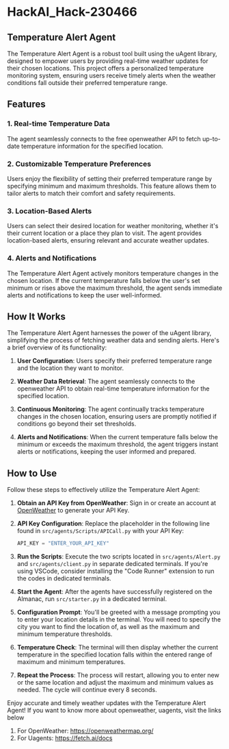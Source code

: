# HackAI_Hack-230466

## Temperature Alert Agent

The Temperature Alert Agent is a robust tool built using the uAgent library, designed to empower users by providing real-time weather updates for their chosen locations. This project offers a personalized temperature monitoring system, ensuring users receive timely alerts when the weather conditions fall outside their preferred temperature range.

## Features

### 1. Real-time Temperature Data
The agent seamlessly connects to the free openweather API to fetch up-to-date temperature information for the specified location.

### 2. Customizable Temperature Preferences
Users enjoy the flexibility of setting their preferred temperature range by specifying minimum and maximum thresholds. This feature allows them to tailor alerts to match their comfort and safety requirements.

### 3. Location-Based Alerts
Users can select their desired location for weather monitoring, whether it's their current location or a place they plan to visit. The agent provides location-based alerts, ensuring relevant and accurate weather updates.

### 4. Alerts and Notifications
The Temperature Alert Agent actively monitors temperature changes in the chosen location. If the current temperature falls below the user's set minimum or rises above the maximum threshold, the agent sends immediate alerts and notifications to keep the user well-informed.

## How It Works

The Temperature Alert Agent harnesses the power of the uAgent library, simplifying the process of fetching weather data and sending alerts. Here's a brief overview of its functionality:

1. **User Configuration**: Users specify their preferred temperature range and the location they want to monitor.

2. **Weather Data Retrieval**: The agent seamlessly connects to the openweather API to obtain real-time temperature information for the specified location.

3. **Continuous Monitoring**: The agent continually tracks temperature changes in the chosen location, ensuring users are promptly notified if conditions go beyond their set thresholds.

4. **Alerts and Notifications**: When the current temperature falls below the minimum or exceeds the maximum threshold, the agent triggers instant alerts or notifications, keeping the user informed and prepared.

## How to Use

Follow these steps to effectively utilize the Temperature Alert Agent:

1. **Obtain an API Key from OpenWeather**: Sign in or create an account at [OpenWeather](https://openweathermap.org/api) to generate your API Key.

2. **API Key Configuration**: Replace the placeholder in the following line found in `src/agents/Scripts/APICall.py` with your API Key:

   ```python
   API_KEY = "ENTER_YOUR_API_KEY"
   ```

3. **Run the Scripts**: Execute the two scripts located in `src/agents/Alert.py` and `src/agents/client.py` in separate dedicated terminals. If you're using VSCode, consider installing the "Code Runner" extension to run the codes in dedicated terminals.

4. **Start the Agent**: After the agents have successfully registered on the Almanac, run `src/starter.py` in a dedicated terminal.

5. **Configuration Prompt**: You'll be greeted with a message prompting you to enter your location details in the terminal. You will need to specify the city you want to find the location of, as well as the maximum and minimum temperature thresholds.

6. **Temperature Check**: The terminal will then display whether the current temperature in the specified location falls within the entered range of maximum and minimum temperatures.

7. **Repeat the Process**: The process will restart, allowing you to enter new or the same location and adjust the maximum and minimum values as needed. The cycle will continue every 8 seconds.

Enjoy accurate and timely weather updates with the Temperature Alert Agent!
If you want to know more about openweather, uagents, visit the links below
1. For OpenWeather: https://openweathermap.org/
2. For Uagents: https://fetch.ai/docs
